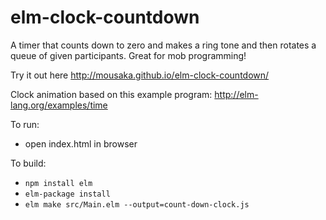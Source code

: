 # elm-clock-countdown
A timer that counts down to zero and makes a ring tone and then rotates a queue of given participants.
Great for mob programming!

Try it out here http://mousaka.github.io/elm-clock-countdown/

Clock animation based on this example program: http://elm-lang.org/examples/time

To run:

* open index.html in browser

To build:

* `npm install elm`
* `elm-package install`
* `elm make src/Main.elm --output=count-down-clock.js`

